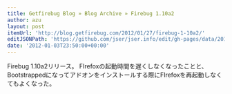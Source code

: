 ```yaml
---
title: Getfirebug Blog » Blog Archive » Firebug 1.10a2
author: azu
layout: post
itemUrl: 'http://blog.getfirebug.com/2012/01/27/firebug-1-10a2/'
editJSONPath: 'https://github.com/jser/jser.info/edit/gh-pages/data/2012/01/index.json'
date: '2012-01-03T23:50:00+00:00'
---
```

Firebug 1.10a2リリース。
FIrefoxの起動時間を遅くしなくなったことと、Bootstrappedになってアドオンをインストールする際にFIrefoxを再起動しなくてもよくなった。
